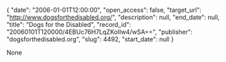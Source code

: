 {
  "date": "2006-01-01T12:00:00", 
  "open_access": false, 
  "target_url": "http://www.dogsforthedisabled.org/", 
  "description": null, 
  "end_date": null, 
  "title": "Dogs for the Disabled", 
  "record_id": "20060101T120000/4EBUc76H7LqZKoIIw4/wSA==", 
  "publisher": "dogsforthedisabled.org", 
  "slug": 4492, 
  "start_date": null
}

None